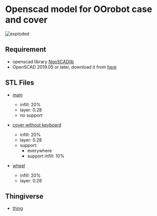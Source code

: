# Openscad model for OOrobot case and cover

![exploded](https://user-images.githubusercontent.com/13983772/64489172-13a04d00-d250-11e9-91b2-e8ed7259de5c.png)

## Requirement

- openscad library [NopSCADlib](https://github.com/nophead/NopSCADlib/blob/master/readme.md)
- OpenSCAD 2019.05 or later, download it from [here](https://www.openscad.org/downloads.html)

## STL Files
- [main](main_new_bot.stl)
    - infill: 20%
    - layer: 0.28
    - no support

- [cover without keyboard](cover_wo_key.stl)
    - infill: 20%
    - layer: 0.28
    - support:
        - everywhere
        - support infill: 10%
    
- [wheel](wheel.stl)
    - infill: 20%
    - layer: 0.28

## Thingiverse 
- [thing](https://www.thingiverse.com/thing:3849585)

